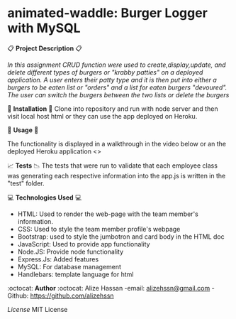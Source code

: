# animated-waddle: Burger Logger with MySQL
:clipboard: **Project Description** :clipboard:

*In this assignment CRUD function were used to create,display,update, and delete different types of burgers or "krabby patties" on a deployed application.
A user enters their patty type and it is then put into either a burgers to be eaten list or "orders" and a list for eaten burgers "devoured". The user can switch the burgers between the two lists or delete the burgers*

 :floppy_disk: **Installation** :floppy_disk:
Clone into repository and run with node server and then visit local host html or they can use the app deployed on Heroku.

:open_file_folder: **Usage** :open_file_folder:

The functionality is displayed in a walkthrough in the video below or an the deployed Heroku application
<>

:chart_with_upwards_trend: **Tests** :chart_with_downwards_trend:
The tests that were run to validate that each employee class was generating each respective information into the app.js is written in the "test" folder.

 :computer: **Technologies Used** :computer:

 - HTML: Used to render the web-page with the team member's information.
 - CSS: Used to style the team member profile's webpage
 - Bootstrap: used to style the jumbotron and card body in the HTML doc
 - JavaScript: Used to provide app functionality
 - Node.JS: Provide node functionality
 - Express.Js: Added features
 - MySQL: For database management
 - Handlebars: template language for html
 

:octocat: **Author** :octocat:
Alize Hassan
-email: <alizehssn@gmail.com>
-Github: <https://github.com/alizehssn>

*License*
MIT License
